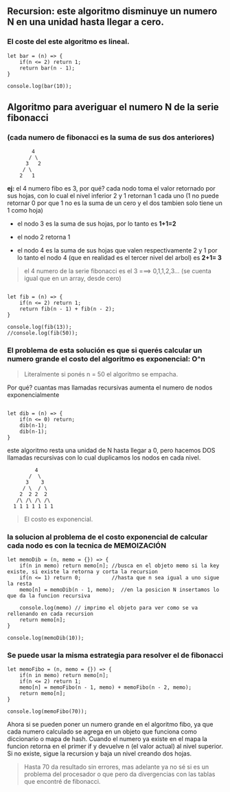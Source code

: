 
## Recursion: este algoritmo disminuye un numero N en una unidad hasta llegar a cero. 

### El coste del este algoritmo es lineal.


```
let bar = (n) => {
    if(n <= 2) return 1;
    return bar(n - 1);
}

console.log(bar(10));

```



## Algoritmo para averiguar el numero N de la serie fibonacci 
### (cada numero de fibonacci es la suma de sus dos anteriores)

```
        4
       / \
      3   2
     / \
    2   1
```

**ej:** el 4 numero fibo es 3, por qué? cada nodo toma el valor retornado por sus hojas, con lo cual el nivel inferior
2 y 1 retornan 1 cada uno (1 no puede retornar 0 por que 1 no es la suma de un cero y el dos tambien solo tiene un 1 como hoja)

- el nodo 3 es la suma de sus hojas, por lo tanto es **1+1=2**

- el nodo 2 retorna 1

- el nodo 4 es la suma de sus hojas que valen respectivamente 2 y 1 por lo tanto el nodo 4 
(que en realidad es el tercer nivel del arbol) es **2+1= 3**

>el 4 numero de la serie fibonacci es el 3  ===> 0,1,1,2,3... (se cuenta igual que en un array, desde cero)


```

let fib = (n) => {
    if(n <= 2) return 1;
    return fib(n - 1) + fib(n - 2);
}

console.log(fib(13));
//console.log(fib(50));
```


### El problema de esta solución es que si querés calcular un numero grande el costo del algoritmo es exponencial: O^n

>Literalmente si ponés n = 50 el algoritmo se empacha.

Por qué? cuantas mas llamadas recursivas aumenta el numero de nodos exponencialmente

```

let dib = (n) => {
    if(n <= 0) return;
    dib(n-1);
    dib(n-1); 
}

```

este algoritmo resta una unidad de N hasta llegar a 0, pero hacemos DOS llamadas recursivas 
con lo cual duplicamos los nodos en cada nivel.

```
         4
       /  \
      3    3
     / \  / \
    2  2 2  2
   /\ /\ /\ /\
  1 1 1 1 1 1 1
```

>El costo es exponencial.



### la solucion al problema de el costo exponencial de calcular cada nodo es con la tecnica de MEMOIZACIÓN


```
let memoDib = (n, memo = {}) => {
    if(n in memo) return memo[n]; //busca en el objeto memo si la key existe, si existe la retorna y corta la recursion
    if(n <= 1) return 0;          //hasta que n sea igual a uno sigue la resta
    memo[n] = memoDib(n - 1, memo);  //en la posicion N insertamos lo que da la funcion recursiva
   
    console.log(memo) // imprimo el objeto para ver como se va rellenando en cada recursion  
    return memo[n];
}

console.log(memoDib(10));
```

### Se puede usar la misma estrategia para resolver el de fibonacci

```
let memoFibo = (n, memo = {}) => {
    if(n in memo) return memo[n];
    if(n <= 2) return 1;
    memo[n] = memoFibo(n - 1, memo) + memoFibo(n - 2, memo);
    return memo[n];
}

console.log(memoFibo(70));
```

Ahora si se pueden poner un numero grande en el algoritmo fibo, ya que cada numero calculado se agrega en un objeto que funciona 
como diccionario o mapa de hash. Cuando el numero ya existe en el mapa la funcion retorna en el primer if y
devuelve n (el valor actual) al nivel superior. Si no existe, sigue la recursion y baja un nivel creando dos hojas.

>Hasta 70 da resultado sin errores, mas adelante ya no sé si es un problema del procesador o que pero da divergencias 
con las tablas que encontré de fibonacci.





